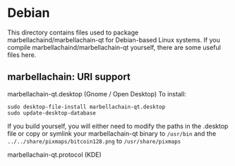 
Debian
====================
This directory contains files used to package marbellachaind/marbellachain-qt
for Debian-based Linux systems. If you compile marbellachaind/marbellachain-qt yourself, there are some useful files here.

## marbellachain: URI support ##


marbellachain-qt.desktop  (Gnome / Open Desktop)
To install:

	sudo desktop-file-install marbellachain-qt.desktop
	sudo update-desktop-database

If you build yourself, you will either need to modify the paths in
the .desktop file or copy or symlink your marbellachain-qt binary to `/usr/bin`
and the `../../share/pixmaps/bitcoin128.png` to `/usr/share/pixmaps`

marbellachain-qt.protocol (KDE)

